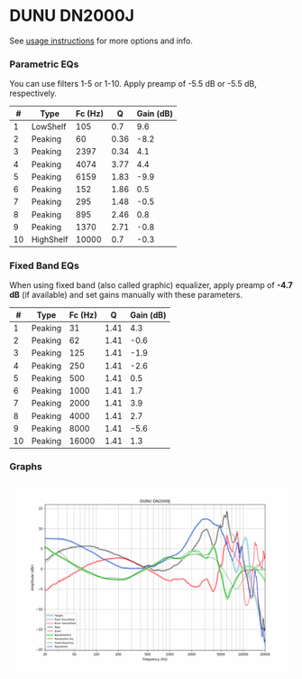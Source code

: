 # DUNU DN2000J
See [usage instructions](https://github.com/jaakkopasanen/AutoEq#usage) for more options and info.

### Parametric EQs
You can use filters 1-5 or 1-10. Apply preamp of -5.5 dB or -5.5 dB, respectively.

|   # | Type      |   Fc (Hz) |    Q |   Gain (dB) |
|-----|-----------|-----------|------|-------------|
|   1 | LowShelf  |       105 | 0.7  |         9.6 |
|   2 | Peaking   |        60 | 0.36 |        -8.2 |
|   3 | Peaking   |      2397 | 0.34 |         4.1 |
|   4 | Peaking   |      4074 | 3.77 |         4.4 |
|   5 | Peaking   |      6159 | 1.83 |        -9.9 |
|   6 | Peaking   |       152 | 1.86 |         0.5 |
|   7 | Peaking   |       295 | 1.48 |        -0.5 |
|   8 | Peaking   |       895 | 2.46 |         0.8 |
|   9 | Peaking   |      1370 | 2.71 |        -0.8 |
|  10 | HighShelf |     10000 | 0.7  |        -0.3 |

### Fixed Band EQs
When using fixed band (also called graphic) equalizer, apply preamp of **-4.7 dB** (if available) and set gains manually with these parameters.

|   # | Type    |   Fc (Hz) |    Q |   Gain (dB) |
|-----|---------|-----------|------|-------------|
|   1 | Peaking |        31 | 1.41 |         4.3 |
|   2 | Peaking |        62 | 1.41 |        -0.6 |
|   3 | Peaking |       125 | 1.41 |        -1.9 |
|   4 | Peaking |       250 | 1.41 |        -2.6 |
|   5 | Peaking |       500 | 1.41 |         0.5 |
|   6 | Peaking |      1000 | 1.41 |         1.7 |
|   7 | Peaking |      2000 | 1.41 |         3.9 |
|   8 | Peaking |      4000 | 1.41 |         2.7 |
|   9 | Peaking |      8000 | 1.41 |        -5.6 |
|  10 | Peaking |     16000 | 1.41 |         1.3 |

### Graphs
![](./DUNU%20DN2000J.png)
